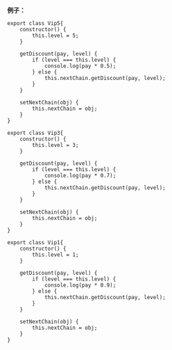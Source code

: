 

**例子：**

	export class Vip5{
	    constructor() {
	        this.level = 5;
	    }

	    getDiscount(pay, level) {
	        if (level === this.level) {
	            console.log(pay * 0.5);
	        } else {
	            this.nextChain.getDiscount(pay, level);
	        }
	    }

	    setNextChain(obj) {
	        this.nextChain = obj;
	    }
	}

	export class Vip3{
	    constructor() {
	        this.level = 3;
	    }

	    getDiscount(pay, level) {
	        if (level === this.level) {
	            console.log(pay * 0.7);
	        } else {
	            this.nextChain.getDiscount(pay, level);
	        }
	    }

	    setNextChain(obj) {
	        this.nextChain = obj;
	    }
	}

	export class Vip1{
	    constructor() {
	        this.level = 1;
	    }

	    getDiscount(pay, level) {
	        if (level === this.level) {
	            console.log(pay * 0.9);
	        } else {
	            this.nextChain.getDiscount(pay, level);
	        }
	    }

	    setNextChain(obj) {
	        this.nextChain = obj;
	    }
	}



























<!--stackedit_data:
eyJoaXN0b3J5IjpbLTE4MTAxNjczMDddfQ==
-->